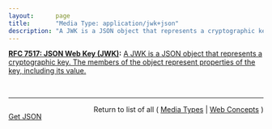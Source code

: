 ```yaml
---
layout:      page
title:       "Media Type: application/jwk+json"
description: "A JWK is a JSON object that represents a cryptographic key. The members of the object represent properties of the key, including its value."
---
```


**[RFC 7517: JSON Web Key (JWK)](/specs/IETF/RFC/7517 "A JSON Web Key (JWK) is a JavaScript Object Notation (JSON) data structure that represents a cryptographic key. This specification also defines a JWK Set JSON data structure that represents a set of JWKs. Cryptographic algorithms and identifiers for use with this specification are described in the separate JSON Web Algorithms (JWA) specification and IANA registries established by that specification."):** [A JWK is a JSON object that represents a cryptographic key. The members of the object represent properties of the key, including its value.](http://tools.ietf.org/html/rfc7517#section-4 "Read documentation for Media Type &#34;application/jwk+json&#34;")

<br/>
<hr/>

<p style="float : left"><a href="application/jwk+json.json" title="Get JSON representing this particular Web Concept">Get JSON</a></p>
<p style="text-align: right">Return to list of all ( <a href="../media-types">Media Types</a> | <a href="../">Web Concepts</a> )</p>
